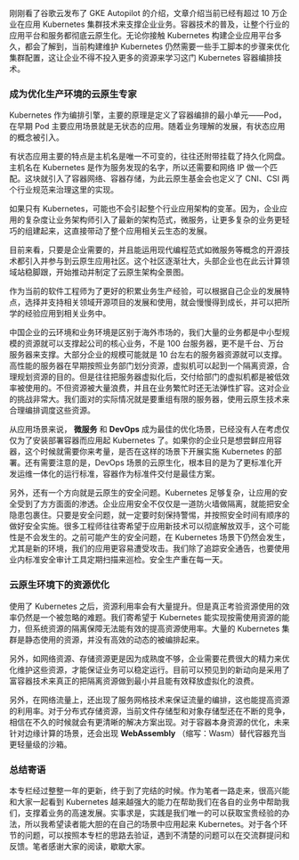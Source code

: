 刚刚看了谷歌云发布了 GKE Autopilot 的介绍，文章介绍当前已经有超过 10 万企业在应用 Kubernetes
集群技术来支撑企业业务。容器技术的普及，让整个行业的应用平台和服务都彻底云原生化。无论你接触 Kubernetes
构建企业应用平台多久，都会了解到，当前构建维护 Kubernetes 仍然需要一些手工脚本的步骤来优化集群配置，这让企业不得不投入更多的资源来学习这门
Kubernetes 容器编排技术。

### 成为优化生产环境的云原生专家

Kubernetes 作为编排引擎，主要的原理是定义了容器编排的最小单元——Pod，在早期 Pod
主要应用场景就是无状态的应用。随着业务理解的发展，有状态应用的概念被引入。

有状态应用主要的特点是主机名是唯一不可变的，往往还附带挂载了持久化网盘。主机名在 Kubernetes 是作为服务发现的名字，所以还需要和网络 IP
做一个匹配。这块就引入了容器网络、容器存储，为此云原生基金会也定义了 CNI、CSI 两个行业规范来治理这里的实现。

如果只有
Kubernetes，可能也不会引起整个行业应用架构的变革。因为，企业应用的复杂度让业务架构师引入了最新的架构范式，微服务，让更多复杂的业务更轻巧的组建起来，这直接带动了整个应用相关云生态的发展。

目前来看，只要是企业需要的，并且能运用现代编程范式如微服务等概念的开源技术都引入并参与到云原生应用社区。这个社区逐渐壮大，头部企业也在此云计算领域站稳脚跟，开始推动并制定了云原生架构全景图。

作为当前的软件工程师为了更好的积累业务生产经验，可以根据自己企业的发展特点，选择并支持相关领域开源项目的发展和使用，就会慢慢得到成长，并可以把所学的经验应用到相关业务中。

中国企业的云环境和业务环境是区别于海外市场的，我们大量的业务都是中小型规模的资源就可以支撑起公司的核心业务，不是 100
台服务器，更不是千台、万台服务器来支撑。大部分企业的规模可能就是 10
台左右的服务器资源就可以支撑。高性能的服务器在早期按照业务部门划分资源，虚拟机可以起到一个隔离资源，合理规划资源的目的。但是往往把服务器虚拟化后，交付给部门的虚拟机都是被低效率被使用的。不但资源被大量浪费，并且在业务繁忙时还无法弹性扩容。这对企业的挑战非常大。我们面对的实际情况就是要重组有限的服务器，使用云原生技术来合理编排调度这些资源。

从应用场景来说， **微服务** 和 **DevOps** 成为最佳的优化场景，已经没有人在考虑仅仅为了安装部署容器而应用起 Kubernetes
了。如果你的企业只是想尝鲜应用容器，这个时候就需要你来考量，是否在这样的场景下开展实施 Kubernetes 的部署。还有需要注意的是，DevOps
场景的云原生化，根本目的是为了更标准化开发运维一体化的运行标准，容器作为标准件交付是最佳方案。

另外，还有一个方向就是云原生的安全问题。Kubernetes
足够复杂，让应用的安全受到了方方面面的渗透。企业应用安全不仅仅是一道防火墙做隔离，就能把安全隐患包裹住。只要是安全问题，就一定要时刻保持警惕，并按照安全时间有顺序的做好安全实施。很多工程师往往寄希望于应用新技术可以彻底解放双手，这个可能性是不会发生的。之前可能产生的安全问题，在
Kubernetes
场景下仍然会发生，尤其是新的环境，我们的应用更容易遭受攻击。我们除了追踪安全通告，也要使用业内标准安全审计工具定期扫描来巡检。安全生产重在每一天。

### 云原生环境下的资源优化

使用了 Kubernetes 之后，资源利用率会有大量提升。但是真正考验资源使用的效率仍然是一个被忽略的难题。我们寄希望于 Kubernetes
能实现按需使用资源的能力，但系统资源的隔离保障无法能有效的提高资源使用率。大量的 Kubernetes 集群是静态使用的资源，并没有高效的动态的被编排起来。

另外，如网络资源、存储资源更是因为成熟度不够，企业需要花费很大的精力来优化维护这些资源，才能保证业务可以稳定运行。目前可以预见到的新动向是采用了富容器技术来真正的把隔离资源做到最小并且能有效释放虚拟化的浪费。

另外，在网络流量上，还出现了服务网格技术来保证流量的编排，这也能提高资源的利用率。对于分布式存储资源，当前文件存储型和对象存储型还在不断的竞争，相信在不久的时候就会有更清晰的解决方案出现。对于容器本身资源的优化，未来针对边缘计算的场景，还会出现
**WebAssembly** （缩写：Wasm）替代容器充当更轻量级的沙箱。

### 总结寄语

本专栏经过整整一年的更新，终于到了完结的时候。作为笔者一路走来，很高兴能和大家一起看到 Kubernetes
越来越强大的能力在帮助我们在各自的业务中帮助我们，支撑着业务的高速发展。实事求是，实践是我们唯一的可以获取宝贵经验的办法，所以我希望读者能大胆的在自己的场景中应用起来
Kubernetes。对于各个环节的问题，可以按照本专栏的思路去验证，遇到不清楚的问题可以在交流群提问和反馈。笔者感谢大家的阅读，歇歇大家。

